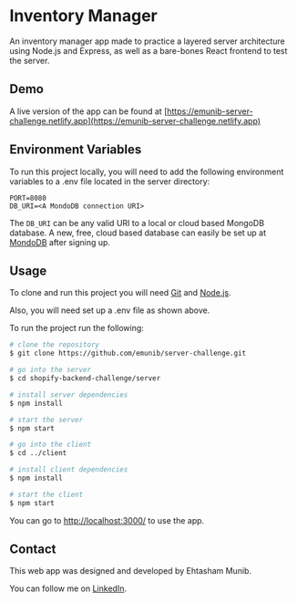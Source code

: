 
# Inventory Manager

An inventory manager app made to practice a layered server architecture using Node.js and Express, as well as a bare-bones React frontend to test the server.

## Demo

A live version of the app can be found at [https://emunib-server-challenge.netlify.app](https://emunib-server-challenge.netlify.app)

## Environment Variables

To run this project locally, you will need to add the following environment variables to a .env file located in the server directory:

```
PORT=8080
DB_URI=<A MondoDB connection URI>
```
The `DB_URI` can be any valid URI to a local or cloud based MongoDB database. A new, free, cloud based database can easily be set up at [MondoDB](https://www.mongodb.com/) after signing up.

## Usage

To clone and run this project you will need [Git](https://git-scm.com/) and [Node.js](https://nodejs.org/).

Also, you will need set up a .env file as shown above.

To run the project run the following:

```bash
# clone the repository
$ git clone https://github.com/emunib/server-challenge.git

# go into the server
$ cd shopify-backend-challenge/server

# install server dependencies
$ npm install

# start the server
$ npm start

# go into the client
$ cd ../client

# install client dependencies
$ npm install

# start the client
$ npm start
```

You can go to [http://localhost:3000/](http://localhost:3000/) to use the app.

## Contact

This web app was designed and developed by Ehtasham Munib.

You can follow me on [LinkedIn](https://www.linkedin.com/in/emunib/).
